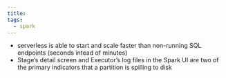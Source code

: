 ```yaml
---
title: 
tags:
  - spark
---
```

- serverless is able to start and scale faster than non-running SQL endpoints (seconds intead of minutes)
- Stage’s detail screen and Executor’s log files in the Spark UI are two of the primary indicators that a partition is spilling to disk
